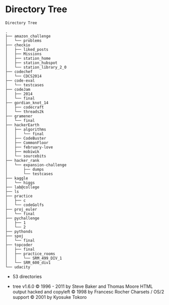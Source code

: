 Directory Tree
==============

```
Directory Tree

.
├── amazon_challenge
│   └── problems
├── checkio
│   ├── liked_posts
│   ├── Missions
│   ├── station_home
│   ├── station_hubspot
│   └── station_library_2_0
├── codechef
│   └── CDCS2014
├── code-eval
│   └── testcases
├── codeJam
│   ├── 2014
│   └── final
├── gordian_knot_14
│   ├── codecraft
│   └── threads2k
├── gramener
│   └── final
├── hackerEarth
│   ├── algorithms
│   │   └── final
│   ├── CodeBuster
│   ├── CommonFloor
│   ├── february-love
│   ├── mobiwik
│   └── sourcebits
├── hacker_rank
│   └── expansion-challenge
│       ├── dumps
│       └── testcases
├── kaggle
│   └── higgs
├── lab@college
├── ls
├── practice
│   ├── c
│   └── codeGolfs
├── proj_euler
│   └── final
├── pychallenge
│   ├── 1
│   └── 2
├── pythonds
├── spoj
│   └── final
├── topcoder
│   ├── final
│   ├── practice_rooms
│   │   └── SRM_499_DIV_1
│   └── SRM_600_div1
└── udacity

```
- 53 directories 

- tree v1.6.0 © 1996 - 2011 by Steve Baker and Thomas Moore 
  HTML output hacked and copyleft © 1998 by Francesc Rocher 
  Charsets / OS/2 support © 2001 by Kyosuke Tokoro
